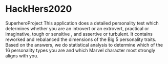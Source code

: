 # HackHers2020
SuperheroProject
This application does a detailed personality test which determines whether you are an introvert or an extrovert, practical or imaginative, tough or sensitive , and assertive or turbulent. It contains reworked and rebalanced the dimensions of the Big 5 personality traits. Based on the answers, we do statistical analysis to determine which of the 16 personality types you are and which Marvel character most strongly aligns with you.
